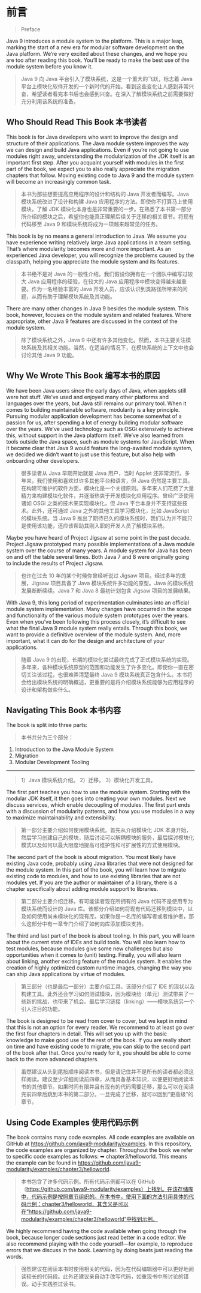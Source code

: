 # 前言

> Preface

Java 9 introduces a module system to the platform. This is a major leap, marking the start of a new era for modular software development on the Java platform. We’re very excited about these changes, and we hope you are too after reading this book. You’ll be ready to make the best use of the module system before you know it.

> Java 9 向 Java 平台引入了模块系统，这是一个重大的飞跃，标志着 Java 平台上模块化软件开发的一个新时代的开始。看到这些变化让人感到非常兴奋，希望读者看完本书后也会感到兴奋。在深入了解模块系统之前需要做好充分利用该系统的准备。

## Who Should Read This Book 本书读者

This book is for Java developers who want to improve the design and structure of their applications. The Java module system improves the way we can design and build Java applications. Even if you’re not going to use modules right away, understanding the modularization of the JDK itself is an important first step. After you acquaint yourself with modules in the first part of the book, we expect you to also really appreciate the migration chapters that follow. Moving existing code to Java 9 and the module system will become an increasingly common task.

> 本书为那些想要提高应用程序的设计和结构的 Java 开发者而编写。Java 模块系统改进了设计和构建 Java 应用程序的方法。即使你不打算马上使用模块，了解 JDK 模块化本身也是非常重要的一步。在熟悉了本书第一部分所介绍的模块之后，希望你也能真正理解后续关于迁移的相关章节。将现有代码移至 Java 9 和模块系统将成为一项越来越常见的任务。

This book is by no means a general introduction to Java. We assume you have experience writing relatively large Java applications in a team setting. That’s where modularity becomes more and more important. As an experienced Java developer, you will recognize the problems caused by the classpath, helping you appreciate the module system and its features.

> 本书绝不是对 Java 的一般性介绍。我们假设你拥有在一个团队中编写过较大 Java 应用程序的经验，在较大的 Java 应用程序中模块变得越来越重要。作为一名经验丰富的 Java 开发人员，应该认识到类路径所带来的问题，从而有助于理解模块系统及其功能。

There are many other changes in Java 9 besides the module system. This book, however, focuses on the module system and related features. Where appropriate, other Java 9 features are discussed in the context of the module system.

> 除了模块系统之外，Java 9 中还有许多其他变化。然而，本书主要关注模块系统及其相关功能。当然，在适当的情况下，在模块系统的上下文中也会讨论其他 Java 9 功能。

## Why We Wrote This Book 编写本书的原因

We have been Java users since the early days of Java, when applets still were hot stuff. We’ve used and enjoyed many other platforms and languages over the years, but Java still remains our primary tool. When it comes to building maintainable software, modularity is a key principle. Pursuing modular application development has become somewhat of a passion for us, after spending a lot of energy building modular software over the years. We’ve used technology such as OSGi extensively to achieve this, without support in the Java platform itself. We’ve also learned from tools outside the Java space, such as module systems for JavaScript. When it became clear that Java 9 would feature the long-awaited module system, we decided we didn’t want to just use this feature, but also help with onboarding other developers.

> 很多读者从 Java 早期开始就是 Java 用户，当时 Applet 还非常流行。多年来，我们使用和喜欢过许多其他平台和语言，但 Java 仍然是主要工具。在构建可维护的软件方面，模块化是一个关键原则。多年来人们花费了大量精力来构建模块化软件，并逐渐热衷于开发模块化应用程序。曾经广泛使用诸如 OSGi 之类的技术来实现模块化，但 Java 平台本身并不支持这些技术。此外，还可通过 Java 之外的其他工具学习模块化，比如 JavaScript 的模块系统。当 Java 9 推出了期待已久的模块系统时，我们认为并不能只是使用该功能，还应该帮助其刚入职的开发人员了解模块系统。

Maybe you have heard of Project Jigsaw at some point in the past decade. Project Jigsaw prototyped many possible implementations of a Java module system over the course of many years. A module system for Java has been on and off the table several times. Both Java 7 and 8 were originally going to include the results of Project Jigsaw.

> 也许在过去 10 年的某个时候你曾经听说过 Jigsaw 项目。经过多年的发展，Jigsaw 项目具备了 Java 模块系统许多功能的原型。Java 的模块系统发展断断续续。Java 7 和 Java 8 最初计划包含 Jigsaw 项目的发展结果。

With Java 9, this long period of experimentation culminates into an official module system implementation. Many changes have occurred in the scope and functionality of the various module system prototypes over the years. Even when you’ve been following this process closely, it’s difficult to see what the final Java 9 module system really entails. Through this book, we want to provide a definitive overview of the module system. And, more important, what it can do for the design and architecture of your applications.

> 随着 Java 9 的出现，长期的模块化尝试最终完成了正式模块系统的实现。多年来，各种模块系统原型的范围和功能发生了许多变化。即使你一直在密切关注该过程，也很难弄清楚最终 Java 9 模块系统真正包含什么。本书将会给出模块系统的明确概述，更重要的是将介绍模块系统能够为应用程序的设计和架构做些什么。

## Navigating This Book 本书内容

The book is split into three parts:

> 本书共分为三个部分：

1. Introduction to the Java Module System
2. Migration
3. Modular Development Tooling

---

> 1）Java 模块系统介绍。
> 2）迁移。
> 3）模块化开发工具。

The first part teaches you how to use the module system. Starting with the modular JDK itself, it then goes into creating your own modules. Next we discuss services, which enable decoupling of modules. The first part ends with a discussion of modularity patterns, and how you use modules in a way to maximize maintainability and extensibility.

> 第一部分主要介绍如何使用模块系统。首先从介绍模块化 JDK 本身开始，然后学习创建自己的模块，随后讨论可以解耦模块的服务，最后探讨模块化模式以及如何以最大限度地提高可维护性和可扩展性的方式使用模块。

The second part of the book is about migration. You most likely have existing Java code, probably using Java libraries that were not designed for the module system. In this part of the book, you will learn how to migrate existing code to modules, and how to use existing libraries that are not modules yet. If you are the author or maintainer of a library, there is a chapter specifically about adding module support to libraries.

> 第二部分主要介绍迁移。有可能读者现在所拥有的 Java 代码不是使用专为模块系统而设计的 Java 库。该部分介绍如何将现有代码迁移到模块中，以及如何使用尚未模块化的现有库。如果你是一名库的编写者或者维护者，那么这部分中有一章专门介绍了如何向库添加模块支持。

The third and last part of the book is about tooling. In this part, you will learn about the current state of IDEs and build tools. You will also learn how to test modules, because modules give some new challenges but also opportunities when it comes to (unit) testing. Finally, you will also learn about linking, another exciting feature of the module system. It enables the creation of highly optimized custom runtime images, changing the way you can ship Java applications by virtue of modules.

> 第三部分（也是最后一部分）主要介绍工具。该部分介绍了 IDE 的现状以及构建工具。此外还会学习如何测试模块，因为模块给（单元）测试带来了一些新的挑战，也带来了机会。最后学习链接（linking）——模块系统另一个引人注目的功能。

The book is designed to be read from cover to cover, but we kept in mind that this is not an option for every reader. We recommend to at least go over the first four chapters in detail. This will set you up with the basic knowledge to make good use of the rest of the book. If you are really short on time and have existing code to migrate, you can skip to the second part of the book after that. Once you’re ready for it, you should be able to come back to the more advanced chapters.

> 虽然建议从头到尾按顺序阅读本书，但是请记住并不是所有的读者都必须这样阅读。建议至少详细阅读前四章，从而具备基本知识，以便更好地阅读本书的其他章节。如果时间有限并且有现有的代码需要迁移，那么可以在阅读完前四章后跳到本书的第二部分。一旦完成了迁移，就可以回到“更高级”的章节。

## Using Code Examples 使用代码示例

The book contains many code examples. All code examples are available on GitHub at https://github.com/java9-modularity/examples. In this repository, the code examples are organized by chapter. Throughout the book we refer to specific code examples as follows: ➥ chapter3/helloworld. This means the example can be found in https://github.com/java9-modularity/examples/chapter3/helloworld.

> 本书包含了许多代码示例。所有代码示例都可以在 GitHub（https://github.com/java9-modularity/examples）上找到。在该存储库中，代码示例是按照章节组织的。在本书中，使用下面的方法引用具体的代码示例：chapter3/helloworld，其含义是可以在“https://github.com/java9-modularity/examples/chapter3/helloworld”中找到示例。

We highly recommend having the code available when going through the book, because longer code sections just read better in a code editor. We also recommend playing with the code yourself—for example, to reproduce errors that we discuss in the book. Learning by doing beats just reading the words.

> 强烈建议在阅读本书时使用相关的代码，因为在代码编辑器中可以更好地阅读较长的代码段。此外还建议亲自动手改写代码，如重现书中所讨论的错误。动手实践胜过读书。
